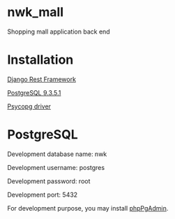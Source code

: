 nwk_mall
========
Shopping mall application back end

Installation
===========
[Django Rest Framework](http://www.django-rest-framework.org/)

[PostgreSQL 9.3.5.1](http://www.enterprisedb.com/products-services-training/pgdownload#windows)

[Psycopg driver](http://initd.org/psycopg/)

PostgreSQL
==========
Development database name: nwk

Development username: postgres

Development password: root

Development port: 5432

For development purpose, you may install [phpPgAdmin](http://phppgadmin.sourceforge.net/doku.php?id=start). 